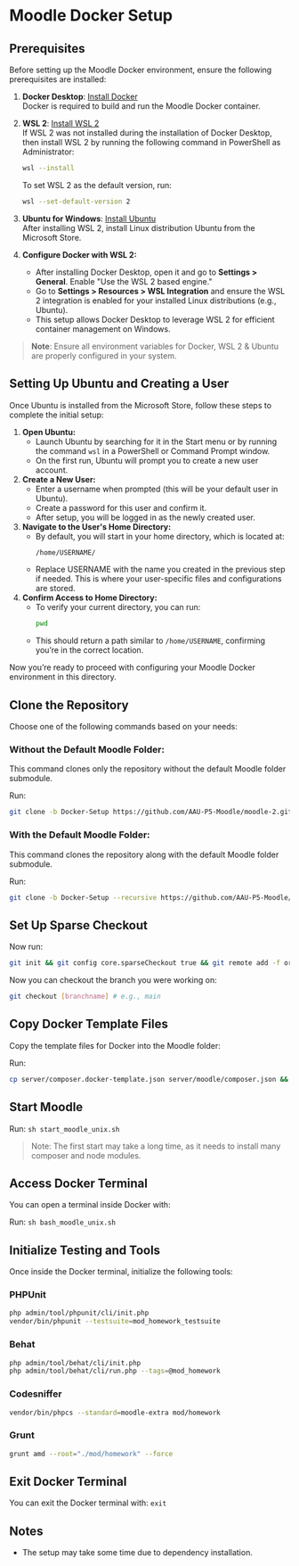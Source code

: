 # Moodle Docker Setup

## Prerequisites

Before setting up the Moodle Docker environment, ensure the following prerequisites are installed:

1. **Docker Desktop**: [Install Docker](https://docs.docker.com/get-docker/)  
   Docker is required to build and run the Moodle Docker container.

2. **WSL 2**: [Install WSL 2](https://learn.microsoft.com/en-us/windows/wsl/install)  
   If WSL 2 was not installed during the installation of Docker Desktop, then install WSL 2 by running the following command in PowerShell as Administrator:
   ```bash
   wsl --install
   ```
   To set WSL 2 as the default version, run:
   ```bash
   wsl --set-default-version 2
   ```

3. **Ubuntu for Windows**: [Install Ubuntu](https://www.microsoft.com/store/productId/9PDXGNCFSCZV)  
   After installing WSL 2, install Linux distribution Ubuntu from the Microsoft Store.

4. **Configure Docker with WSL 2:**
   - After installing Docker Desktop, open it and go to **Settings > General**. Enable "Use the WSL 2 based engine."
   - Go to **Settings > Resources > WSL Integration** and ensure the WSL 2 integration is enabled for your installed Linux distributions (e.g., Ubuntu).
   - This setup allows Docker Desktop to leverage WSL 2 for efficient container management on Windows.

> **Note**: Ensure all environment variables for Docker, WSL 2 & Ubuntu are properly configured in your system.

## Setting Up Ubuntu and Creating a User
Once Ubuntu is installed from the Microsoft Store, follow these steps to complete the initial setup:
1. **Open Ubuntu:**
   - Launch Ubuntu by searching for it in the Start menu or by running the command `wsl` in a PowerShell or Command Prompt window.
   - On the first run, Ubuntu will prompt you to create a new user account.
2. **Create a New User:**
   - Enter a username when prompted (this will be your default user in Ubuntu).
   - Create a password for this user and confirm it.
   - After setup, you will be logged in as the newly created user.
3. **Navigate to the User's Home Directory:**
   - By default, you will start in your home directory, which is located at:
      ```bash
      /home/USERNAME/
      ```
   - Replace USERNAME with the name you created in the previous step if needed. This is where your user-specific files and configurations are stored.
4. **Confirm Access to Home Directory:**
   - To verify your current directory, you can run:
     ```bash
     pwd
     ```
   - This should return a path similar to `/home/USERNAME`, confirming you’re in the correct location.

Now you’re ready to proceed with configuring your Moodle Docker environment in this directory.

## Clone the Repository
Choose one of the following commands based on your needs:

### Without the Default Moodle Folder:
This command clones only the repository without the default Moodle folder submodule.

Run:
```bash
git clone -b Docker-Setup https://github.com/AAU-P5-Moodle/moodle-2.git && cd ./moodle-2 && ( rm -rf .git || true )
```
### With the Default Moodle Folder:
This command clones the repository along with the default Moodle folder submodule.

Run:
```bash
git clone -b Docker-Setup --recursive https://github.com/AAU-P5-Moodle/moodle-2.git && cd ./moodle-2 && ( rm -rf .git || true )
```

## Set Up Sparse Checkout
Now run:
```bash
git init && git config core.sparseCheckout true && git remote add -f origin https://github.com/AAU-P5-Moodle/moodle-2.git && echo server/moodle > .git/info/sparse-checkout
```
Now you can checkout the branch you were working on:
```bash
git checkout [branchname] # e.g., main
```

## Copy Docker Template Files
Copy the template files for Docker into the Moodle folder:

Run:
```bash
cp server/composer.docker-template.json server/moodle/composer.json && cp server/config.docker-template.php server/moodle/config.php && cp server/Gruntfile.docker-template.js server/moodle/Gruntfile.js && cp server/package.docker-template.json server/moodle/package.json
```

## Start Moodle
Run: `sh start_moodle_unix.sh`

> Note: The first start may take a long time, as it needs to install many composer and node modules.

## Access Docker Terminal
You can open a terminal inside Docker with:

Run: `sh bash_moodle_unix.sh`

## Initialize Testing and Tools
Once inside the Docker terminal, initialize the following tools:
### PHPUnit
```bash
php admin/tool/phpunit/cli/init.php
vendor/bin/phpunit --testsuite=mod_homework_testsuite
```
### Behat
```bash
php admin/tool/behat/cli/init.php
php admin/tool/behat/cli/run.php --tags=@mod_homework
```
### Codesniffer
```bash
vendor/bin/phpcs --standard=moodle-extra mod/homework
```
### Grunt
```bash
grunt amd --root="./mod/homework" --force
```

## Exit Docker Terminal
You can exit the Docker terminal with: `exit`

## Notes
- The setup may take some time due to dependency installation.
